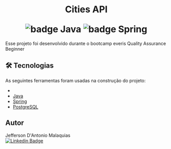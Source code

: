 <h1 align="center">
    <p>Cities API</p>
    <img src="https://img.shields.io/badge/-JAVA11-red" alt="badge Java"/>
    <img src="https://img.shields.io/badge/-SPRING-green" alt="badge Spring"/>
</h1>

<p>
    Esse projeto foi desenvolvido durante o bootcamp everis Quality Assurance Beginner

</p>

 
## 🛠 Tecnologias

As seguintes ferramentas foram usadas na construção do projeto:

-
- [Java](https://www.java.com/pt-BR/download/help/whatis_java.html)
- [Spring](https://spring.io/)
- [PostgreSQL](https://www.postgresql.org/)



## Autor

Jefferson D'Antonio Malaquias<br>
[![Linkedin Badge](https://img.shields.io/badge/-Jefferson-blue?style=flat-square&logo=Linkedin&logoColor=white&link=https://www.linkedin.com/in/jeffdantonio/)](https://www.linkedin.com/in/jefferson-dantonio)
